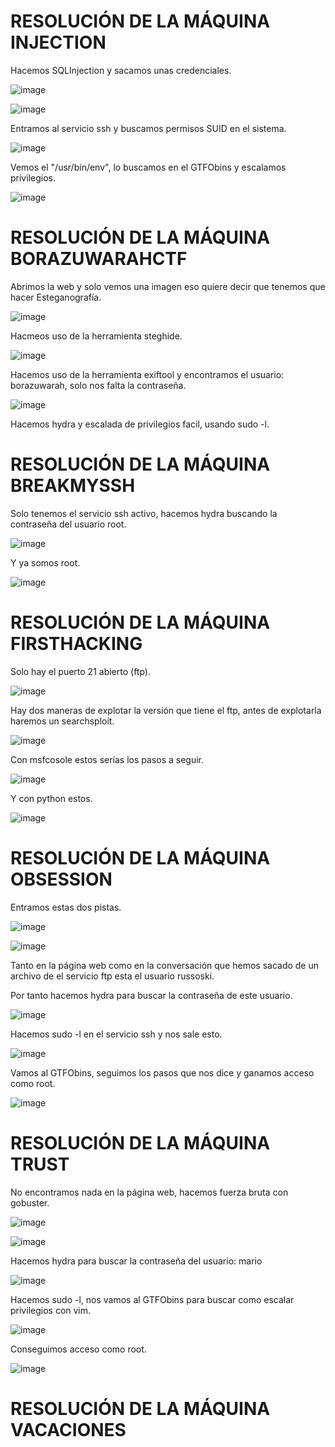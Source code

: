 # RESOLUCIÓN DE LA MÁQUINA INJECTION

Hacemos SQLInjection y sacamos unas credenciales.

![image](https://github.com/user-attachments/assets/ac8f66bf-a1ac-4ab6-baf9-60d6d54e8c56)

![image](https://github.com/user-attachments/assets/d271d386-e272-464c-9164-220e1c40b3cc)

Entramos al servicio ssh y buscamos permisos SUID en el sistema.

![image](https://github.com/user-attachments/assets/bc1599ad-451c-4b38-bdc5-ee2e4f71b4be)

Vemos el "/usr/bin/env", lo buscamos en el GTFObins y escalamos privilegios.

![image](https://github.com/user-attachments/assets/a174dece-25c1-445d-85b5-07a3c339ed1a)

# RESOLUCIÓN DE LA MÁQUINA BORAZUWARAHCTF

Abrimos la web y solo vemos una imagen eso quiere decir que tenemos que hacer Esteganografía.

![image](https://github.com/user-attachments/assets/a3a5dd48-f979-40e3-81b7-12a12fd7fba1)

Hacmeos uso de la herramienta steghide.

![image](https://github.com/user-attachments/assets/84a8bc16-04f9-4f90-9fdf-d097fcab4232)

Hacemos uso de la herramienta exiftool y encontramos el usuario: borazuwarah, solo nos falta la contraseña.

![image](https://github.com/user-attachments/assets/58c7d2b8-fe10-40da-b62b-5c3c25176336)

Hacemos hydra y escalada de privilegios facil, usando sudo -l.

# RESOLUCIÓN DE LA MÁQUINA BREAKMYSSH

Solo tenemos el servicio ssh activo, hacemos hydra buscando la contraseña del usuario root.

![image](https://github.com/user-attachments/assets/f8f54618-9de6-48d8-9305-2c4099583dd6)

Y ya somos root.

![image](https://github.com/user-attachments/assets/95c24626-a810-4015-bab0-73b7f24dc267)

# RESOLUCIÓN DE LA MÁQUINA FIRSTHACKING

Solo hay el puerto 21 abierto (ftp).

![image](https://github.com/user-attachments/assets/bd2f4ff7-e4ee-4bf1-8c41-d45e74eb895d)

Hay dos maneras de explotar la versión que tiene el ftp, antes de explotarla haremos un searchsploit.

![image](https://github.com/user-attachments/assets/89cd1f1c-967f-45de-a310-519e2c4797c8)

Con msfcosole estos serías los pasos a seguir.

![image](https://github.com/user-attachments/assets/c0a5b63a-04bd-43e1-b389-7a2e69b1c900)

Y con python estos.

![image](https://github.com/user-attachments/assets/199c2681-8498-408d-a2c6-f8a8c13b5c76)

# RESOLUCIÓN DE LA MÁQUINA OBSESSION

Entramos estas dos pistas.

![image](https://github.com/user-attachments/assets/376e83cc-5523-49be-8579-d42d0077f5df)

![image](https://github.com/user-attachments/assets/f5aba399-d517-4a4d-ac00-bb8a449e79d1)

Tanto en la página web como en la conversación que hemos sacado de un archivo de el servicio ftp esta el usuario russoski.

Por tanto hacemos hydra para buscar la contraseña de este usuario.

![image](https://github.com/user-attachments/assets/2b6dbe2c-3f1f-411f-b5a0-c482388cb6c6)

Hacemos sudo -l en el servicio ssh y nos sale esto.

![image](https://github.com/user-attachments/assets/d1fb7221-0366-47dc-b0b3-f64a84d7dc8d)

Vamos al GTFObins, seguimos los pasos que nos dice y ganamos acceso como root.

![image](https://github.com/user-attachments/assets/f831c3c5-5f5b-4fe1-8634-ab0259a35b26)

# RESOLUCIÓN DE LA MÁQUINA TRUST

No encontramos nada en la página web, hacemos fuerza bruta con gobuster.

![image](https://github.com/user-attachments/assets/186ee775-c3be-47fb-aad2-0c2db22f0a03)

![image](https://github.com/user-attachments/assets/4d9628a5-807a-429d-a08b-45a48086d3d3)

Hacemos hydra para buscar la contraseña del usuario: mario

![image](https://github.com/user-attachments/assets/c525a426-dab0-4789-9078-58a9bb46d500)

Hacemos sudo -l, nos vamos al GTFObins para buscar como escalar privilegios con vim.

![image](https://github.com/user-attachments/assets/5971ff57-ed12-46b5-9884-2c45a7531ddc)

Conseguimos acceso como root.

![image](https://github.com/user-attachments/assets/c16b7197-3864-4117-b6b9-4effd56a2bee)

# RESOLUCIÓN DE LA MÁQUINA VACACIONES







